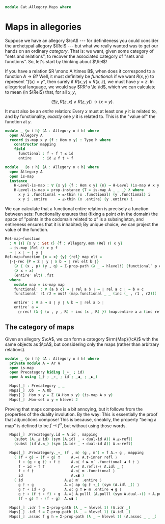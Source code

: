 <!--
```agda
open import Cat.Allegory.Base
open import Cat.Prelude

import Cat.Allegory.Reasoning as Ar
```
-->

```agda
module Cat.Allegory.Maps where
```

# Maps in allegories

Suppose we have an allegory $\cA$ --- for definiteness you could
consider the archetypal allegory $\Rel$ --- but what we really wanted
was to get our hands on an ordinary _category_. That is: we want, given
some category of "sets and relations", to recover the associated
category of "sets and functions". So, let's start by thinking about $\Rel$!

If you have a relation $R \mono A \times B$, when does it correspond to
a function $A \to B$? Well, it must definitely be _functional_: if we
want $R(x, y)$ to represent "$f(x) = y$", then surely if $R(x, y) \land
R(x, z)$, we must have $y = z$. In allegorical language, we would say
$RR^o \le \id$, which we can calculate to mean (in $\Rel$) that, for
all $x, y$,

$$
(\exists z, R(z, x) \land R(z, y)) \to (x = y)\text{.}
$$

It must also be an _entire_ relation: Every $x$ must at least one $y$ it
is related to, and by functionality, _exactly_ one $y$ it is related to.
This is the "value of" the function at $y$.

```agda
module _ {o ℓ h} (A : Allegory o ℓ h) where
  open Allegory A
  record is-map x y (f : Hom x y) : Type h where
    constructor mapping
    field
      functional : f ∘ f † ≤ id
      entire     : id ≤ f † ∘ f

module _ {o ℓ h} {A : Allegory o ℓ h} where
  open Allegory A
  open is-map
  instance
    H-Level-is-map : ∀ {x y} {f : Hom x y} {n} → H-Level (is-map A x y f) (suc n)
    H-Level-is-map = prop-instance {T = is-map A _ _ _} λ where
      x y i .functional → ≤-thin (x .functional) (y .functional) i
      x y i .entire     → ≤-thin (x .entire) (y .entire) i
```

We can calculate that a functional entire relation is precisely a
function between sets: Functionality ensures that (fixing a point $a$ in
the domain) the space of "points in the codomain related to $a$" is a
subsingleton, and entireness ensures that it is inhabited; By unique
choice, we can project the value of the function.

```agda
Rel-map→function
  : ∀ {ℓ} {x y : Set ℓ} {f : Allegory.Hom (Rel ℓ) x y}
  → is-map (Rel ℓ) x y f
  → ∣ x ∣ → ∣ y ∣
Rel-map→function {x = x} {y} {rel} map elt =
  ∥-∥-rec {P = Σ ∣ y ∣ λ b → ∣ rel elt b ∣}
    (λ { (x , p) (y , q) → Σ-prop-path (λ _ → hlevel!) (functional′ p q) })
    (λ x → x)
    (entire′ elt) .fst
  where
    module map = is-map map
    functional′ : ∀ {a b c} → ∣ rel a b ∣ → ∣ rel a c ∣ → b ≡ c
    functional′ r1 r2 = out! (map.functional _ _ (inc (_ , r1 , r2)))

    entire′ : ∀ a → ∃ ∣ y ∣ λ b → ∣ rel a b ∣
    entire′ a =
      □-rec! (λ { (x , y , R) → inc (x , R) }) (map.entire a a (inc refl))
```

## The category of maps

Given an allegory $\cA$, we can form a category $\rm{Map}(\cA)$ with the
same objects as $\cA$, but considering only the maps (rather than
arbitrary relations).

```agda
module _ {o ℓ h} (A : Allegory o ℓ h) where
  private module A = Ar A
  open is-map
  open Precategory hiding (_∘_ ; id)
  open A using (_† ; _∘_ ; id ; _◀_ ; _▶_)

  Maps[_] : Precategory _ _
  Maps[_] .Ob  = A.Ob
  Maps[_] .Hom x y = Σ (A.Hom x y) (is-map A x y)
  Maps[_] .Hom-set x y = hlevel 2
```

Proving that maps compose is a bit annoying, but it follows from the
properties of the duality involution. By the way: This is essentially
the proof that adjunctions compose! This is because, sneakily, the
property "being a map" is defined to be $f \dashv f^o$, but without
using those words.

```agda
  Maps[_] .Precategory.id = A.id , mapping
    (subst (A._≤ id) (sym (A.idl _ ∙ dual-id A)) A.≤-refl)
    (subst (id A.≤_) (sym (A.idr _ ∙ dual-id A)) A.≤-refl)

  Maps[_] .Precategory._∘_ (f , m) (g , m′) = f A.∘ g , mapping
    ( (f ∘ g) ∘ (f ∘ g) †     A.=⟨ A.†-inner refl ⟩
      f ∘ (g ∘ g †) ∘ f †     A.≤⟨ f ▶ m′ .functional ◀ f † ⟩
      f ∘ id ∘ f †            A.=⟨ A.refl⟩∘⟨ A.idl _ ⟩
      f ∘ f †                 A.≤⟨ m .functional ⟩
      id                      A.≤∎ )
    ( id                   A.≤⟨ m′ .entire ⟩
      g † ∘ g              A.=⟨ ap (g † ∘_) (sym (A.idl _)) ⟩
      g † ∘ id ∘ g         A.≤⟨ g † ▶ m .entire ◀ g ⟩
      g † ∘ (f † ∘ f) ∘ g  A.=⟨ A.pulll (A.pulll (sym A.dual-∘)) ∙ A.pullr refl ⟩
      (f ∘ g) † ∘ (f ∘ g)  A.≤∎ )

  Maps[_] .idr f = Σ-prop-path (λ _ → hlevel 1) (A.idr _)
  Maps[_] .idl f = Σ-prop-path (λ _ → hlevel 1) (A.idl _)
  Maps[_] .assoc f g h = Σ-prop-path (λ _ → hlevel 1) (A.assoc _ _ _)
```
